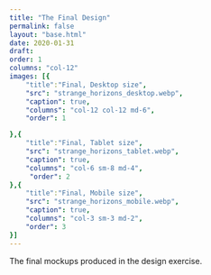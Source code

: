 ```yaml
---
title: "The Final Design"
permalink: false
layout: "base.html"
date: 2020-01-31
draft: 
order: 1
columns: "col-12"
images: [{
    "title":"Final, Desktop size",
    "src": "strange_horizons_desktop.webp",
    "caption": true,
    "columns": "col-12 col-12 md-6",
    "order": 1

},{
    "title":"Final, Tablet size",
    "src": "strange_horizons_tablet.webp",
    "caption": true,
    "columns": "col-6 sm-8 md-4",
     "order": 2
},{
    "title":"Final, Mobile size",
    "src": "strange_horizons_mobile.webp",
    "caption": true,
    "columns": "col-3 sm-3 md-2",
    "order": 3
}]
---
```

The final mockups produced in the design exercise.